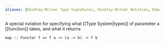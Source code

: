 ```yaml
---
aliases: [Hindley-Milner Type Signatures, Hindley-Milner Notation, Damas–Milner or Damas–Hindley–Milne, HM]
---
```


A special notation for specifying what [[Type System|types]] of parameter a [[function]] takes, and what it returns

`map :: Functor f => f a ~> (a -> b) -> f b`
